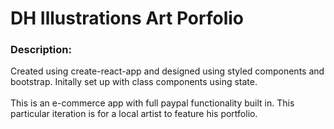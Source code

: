 <h1>
DH Illustrations Art Porfolio
</h1>

<h3>
Description:
</h3>
<p>
Created using create-react-app and designed using styled components and bootstrap. Initally set up with class components using state. 
<br></br>
This is an e-commerce app with full paypal functionality built in. This particular iteration is for a local artist to feature his portfolio.
</p>

